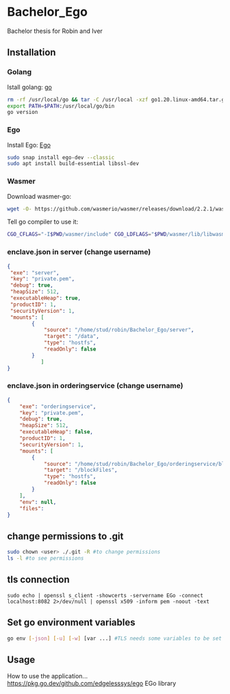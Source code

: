 # Bachelor_Ego
Bachelor thesis for Robin and Iver

## Installation

### Golang
Istall golang: [go](https://go.dev/doc/install#tarball_non_standard) 

```bash
rm -rf /usr/local/go && tar -C /usr/local -xzf go1.20.linux-amd64.tar.gz
export PATH=$PATH:/usr/local/go/bin
go version
```

### Ego
Install Ego: [Ego](https://docs.edgeless.systems/ego/getting-started/install)

```bash
sudo snap install ego-dev --classic
sudo apt install build-essential libssl-dev
```

### Wasmer
Download wasmer-go: 
```bash
wget -O- https://github.com/wasmerio/wasmer/releases/download/2.2.1/wasmer-linux-amd64.tar.gz | tar xz --one-top-level=wasmer
```
Tell go compiler to use it:
```bash
CGO_CFLAGS="-I$PWD/wasmer/include" CGO_LDFLAGS="$PWD/wasmer/lib/libwasmer.a -ldl -lm -static-libgcc" ego-go build -tags custom_wasmer_runtime
```

### enclave.json in server (change username)
```json
{
 "exe": "server",
 "key": "private.pem",
 "debug": true,
 "heapSize": 512,
 "executableHeap": true,
 "productID": 1,
 "securityVersion": 1,
 "mounts": [
        {
            "source": "/home/stud/robin/Bachelor_Ego/server",
            "target": "/data",
            "type": "hostfs",
            "readOnly": false
        }
           ]
}
```

### enclave.json in orderingservice (change username)
```json
{
    "exe": "orderingservice",
    "key": "private.pem",
    "debug": true,
    "heapSize": 512,
    "executableHeap": false,
    "productID": 1,
    "securityVersion": 1,
    "mounts": [
        {
            "source": "/home/stud/robin/Bachelor_Ego/orderingservice/blockFiles",
            "target": "/blockFiles",
            "type": "hostfs",
            "readOnly": false
        }
    ],
    "env": null,
    "files":
}
```
## change permissions to .git
```bash
sudo chown <user> ./.git -R #to change permissions
ls -l #to see permissions
```
##  tls connection
```
sudo echo | openssl s_client -showcerts -servername EGo -connect localhost:8082 2>/dev/null | openssl x509 -inform pem -noout -text
```

## Set go environment variables
```bash
go env [-json] [-u] [-w] [var ...] #TLS needs some variables to be set
```

## Usage
How to use the application...
https://pkg.go.dev/github.com/edgelesssys/ego EGo library




